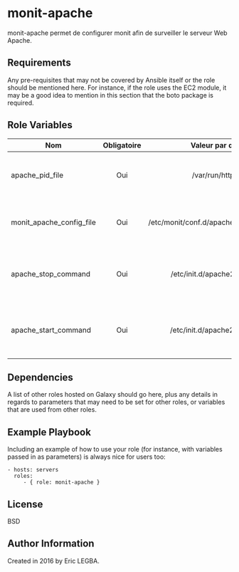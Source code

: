 monit-apache
=========

monit-apache permet de configurer monit afin de surveiller le serveur Web Apache.

Requirements
------------

Any pre-requisites that may not be covered by Ansible itself or the role should be mentioned here. For instance, if the role uses the EC2 module, it may be a good idea to mention in this section that the boto package is required.

Role Variables
--------------

| Nom	        | Obligatoire	| Valeur par défaut  | Valeur utilisée	| Description|
| ------------- |:-------------:| ------------------:|:--------:|:-----------|
|apache_pid_file| Oui|/var/run/httpd.pid|-|Fichier PID contenant l'ID du processus httpd.|
|monit_apache_config_file|Oui|/etc/monit/conf.d/apache.conf|-|Fichier de configuration du serveur Web Apache à surveiller.|
|apache_stop_command|Oui|/etc/init.d/apache2 stop|/usr/sbin/service apache stop|La commande pour stopper le serveur Web Apache.|
|apache_start_command|Oui|/etc/init.d/apache2 start|/usr/sbin/service apache start|La commande pour démarrer le serveur Web Apache.|


Dependencies
------------

A list of other roles hosted on Galaxy should go here, plus any details in regards to parameters that may need to be set for other roles, or variables that are used from other roles.

Example Playbook
----------------

Including an example of how to use your role (for instance, with variables passed in as parameters) is always nice for users too:

    - hosts: servers
      roles:
         - { role: monit-apache }

License
-------

BSD

Author Information
------------------

Created in 2016 by Eric LEGBA.
